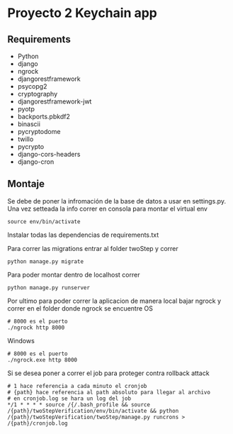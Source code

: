 # Proyecto 2 Keychain app
## Requirements
- Python
- django
- ngrock
- djangorestframework
- psycopg2
- cryptography
- djangorestframework-jwt
- pyotp
- backports.pbkdf2
- binascii
- pycryptodome
- twillo
- pycrypto
- django-cors-headers
- django-cron

## Montaje
Se debe de poner la infromación de la base de datos a usar en settings.py.
Una vez setteada la info correr en consola para montar el virtual env
```
source env/bin/activate
```
Instalar todas las dependencias de requirements.txt

Para correr las migrations entrar al folder twoStep y correr
```
python manage.py migrate
```

Para poder montar dentro de localhost correr
```
python manage.py runserver
```

Por ultimo para poder correr la aplicacion de manera local bajar ngrock y correr en el folder donde ngrock se encuentre
OS
```
# 8000 es el puerto
./ngrock http 8000
```
Windows
```
# 8000 es el puerto
./ngrock.exe http 8000
```

Si se desea poner a correr el job para proteger contra rollback attack
```
# 1 hace referencia a cada minuto el cronjob
# {path} hace referencia al path absoluto para llegar al archivo
# en cronjob.log se hara un log del job
*/1 * * * * source /{/.bash_profile && source /{path}/twoStepVerification/env/bin/activate && python /{path}/twoStepVerification/twoStep/manage.py runcrons > /{path}/cronjob.log
```

